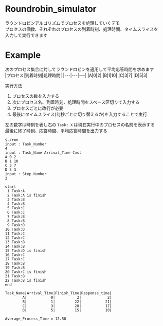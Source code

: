 # Roundrobin_simulator

ラウンドロビンアルゴリズムでプロセスを処理していくデモ  
プロセスの個数、それぞれのプロセスの到着時刻、処理時間、タイムスライスを入力して実行できます  

# Example

次のプロセス集合に対してラウンドロビンを適用して平均応答時間を求めます  
|プロセス|到着時刻|処理時間|
|---|---|---|
|A|0|2|
|B|1|10|
|C|3|7|
|D|5|3|

実行方法  
1. プロセスの数を入力する  
1. 次にプロセス名、到着時刻、処理時間をスペース区切りで入力する  
1. プロセスごとに改行が必要  
1. 最後にタイムスライス(何秒ごとに切り替えるか)を入力することで実行  

左の数字は時刻を表し右の `Task: X` は現在実行中のプロセスの名前を表示する  
最後に終了時刻、応答時間、平均応答時間を出力する  
```
$./run
input : Task_Number
4
input : Task_Name Arrival_Time Cost
A 0 2
B 1 10
C 3 7
D 5 3
input : Step_Number
2

start
 1 Task:A
 2 Task:A is finish
 3 Task:B
 4 Task:B
 5 Task:C
 6 Task:C
 7 Task:B
 8 Task:B
 9 Task:D
10 Task:D
11 Task:C
12 Task:C
13 Task:B
14 Task:B
15 Task:D is finish
16 Task:C
17 Task:C
18 Task:B
19 Task:B
20 Task:C is finish
21 Task:B
22 Task:B is finish
end

Task_Name|Arrival_Time|Finish_Time|Response_time|
        A|           0|          2|            2|
        B|           1|         22|           21|
        C|           3|         20|           17|
        D|           5|         15|           10|

Average_Process_Time = 12.50
```